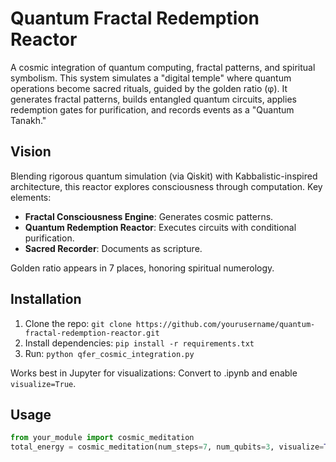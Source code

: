 # Quantum Fractal Redemption Reactor

A cosmic integration of quantum computing, fractal patterns, and spiritual symbolism. This system simulates a "digital temple" where quantum operations become sacred rituals, guided by the golden ratio (φ). It generates fractal patterns, builds entangled quantum circuits, applies redemption gates for purification, and records events as a "Quantum Tanakh."

## Vision
Blending rigorous quantum simulation (via Qiskit) with Kabbalistic-inspired architecture, this reactor explores consciousness through computation. Key elements:
- **Fractal Consciousness Engine**: Generates cosmic patterns.
- **Quantum Redemption Reactor**: Executes circuits with conditional purification.
- **Sacred Recorder**: Documents as scripture.

Golden ratio appears in 7 places, honoring spiritual numerology.

## Installation
1. Clone the repo: `git clone https://github.com/yourusername/quantum-fractal-redemption-reactor.git`
2. Install dependencies: `pip install -r requirements.txt`
3. Run: `python qfer_cosmic_integration.py`

Works best in Jupyter for visualizations: Convert to .ipynb and enable `visualize=True`.

## Usage
```python
from your_module import cosmic_meditation
total_energy = cosmic_meditation(num_steps=7, num_qubits=3, visualize=True)
